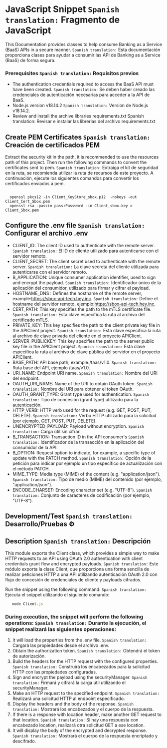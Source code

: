 # JavaScript Snippet `Spanish translation:` Fragmento de JavaScript

This Documentation provides classes to help consume Banking as a Service (BaaS) APIs in a secure manner. `Spanish translation:` Esta documentación proporciona clases para ayudar a consumir las API de Banking as a Service (BaaS) de forma segura. 

### Prerequisites `Spanish translation:`  Requisitos previos 

* The authentication credentials required to access the BaaS API must have been created. `Spanish translation:`  Se deben haber creado las credenciales de autenticación necesarias para acceder a la API de BaaS. 
* Node.js version v18.14.2 `Spanish translation:` Version de Node.js v18.14.2.
* Review and install the archive libraries requirements.txt Spanish translation: Revisar e instalar las librerias del archivo requirements.txt  

## Create PEM Certificates  `Spanish translation:` Creación de certificados PEM
Extract the security kit in the path, it is recommended to use the resources path of this project. Then run the following commands to convert the certificates sent to pem.  `Spanish translation:` Extraiga el kit de seguridad en la ruta, se recomienda utilizar la ruta de recursos de este proyecto. A continuación, ejecute los siguientes comandos para convertir los certificados enviados a pem.

```openssl

  openssl pkcs12 -in Client_KeyStore_sbox.p12  -nokeys -out Client_Cert_Sbox.pem
  openssl rsa -passin pass:Password -in Client_sbox.key > Client_Sbox.pem
  ```

## Configure the .env file `Spanish translation:` Configurar el archivo .env

* CLIENT_ID: The client ID used to authenticate with the remote server. `Spanish translation:` El ID de cliente utilizado para autenticarse con el servidor remoto. 
* CLIENT_SECRET: The client secret used to authenticate with the remote server. `Spanish translation:` La clave secreta del cliente utilizada para autenticarse con el servidor remoto.
* B_APPLICATION: Unique consumer application identifier, used to sign and encrypt the payload. `Spanish translation:` Identificador único de la aplicación del consumidor, utilizado para firmar y cifrar el payload.
* HOSTNAME_DNS : Defines the hostname of the remote server, example:https://sbox-api-tech.hey.inc. `Spanish translation:` Define el hostname del servidor remoto,  ejemplo:https://sbox-api-tech.hey.inc.
* CERT_PATH: This key specifies the path to the mTLS certificate file. `Spanish translation:` Esta clave especifica la ruta al archivo del certificado mTLS.
* PRIVATE_KEY: This key specifies the path to the client private key file in the APIClient project. `Spanish translation:` Esta clave especifica la ruta al archivo de clave privada del cliente en el proyecto APIClient.
* SERVER_PUBLICKEY: This key specifies the path to the server public key file in the APIClient project. `Spanish translation:` Esta clave especifica la ruta al archivo de clave pública del servidor en el proyecto APIClient.
* BASE_PATH: API base path, example:/taas/v1.0.  `Spanish translation:` Ruta base del API, ejemplo /taas/v1.0.
* URI_NAME: Endpoint URI name. `Spanish translation:` Nombre del URI del endpoint.
* OAUTH_URI_NAME: Name of the URI to obtain OAuth token. `Spanish translation:` Nombre del URI para obtener el token OAuth.
* OAUTH_GRANT_TYPE: Grant type used for authentication. `Spanish translation:` Tipo de concesión (grant type) utilizado para la autenticación.
* HTTP_VERB: HTTP verb used for the request (e.g. GET, POST, PUT, DELETE). `Spanish translation:` Verbo HTTP utilizado para la solicitud (por ejemplo, GET, POST, PUT, DELETE).
* UNENCRYPTED_PAYLOAD: Payload without encryption. `Spanish translation:` Carga útil sin cifrar.
* B_TRANSACTION: Transaction ID in the API consumer's `Spanish translation:` Identificador de la transacción en la aplicación del consumidor de la API.
* B_OPTION: Request option to indicate, for example, a specific type of update with the PATCH method. `Spanish translation:` Opción de la petición para indicar por ejemplo un tipo específico de actualización con el método PATCH.
* MIME_TYPE: Media type (MIME) of the content (e.g. "application/json"). `Spanish translation:` Tipo de medio (MIME) del contenido (por ejemplo, "application/json").
* ENCODE_CHARSET: Encoding character set (e.g. "UTF-8"). `Spanish translation:`  Conjunto de caracteres de codificación (por ejemplo, "UTF-8").

## Development/Test `Spanish translation:` Desarrollo/Pruebas ⚙️

## Description `Spanish translation:` Descripción
This module exports the Client class, which provides a simple way to make HTTP requests to an API using OAuth 2.0 authentication with client credentials grant flow and encrypted payloads. `Spanish translation:` Este módulo exporta la clase Client, que proporciona una forma sencilla de realizar peticiones HTTP a una API utilizando autenticación OAuth 2.0 con flujo de concesión de credenciales de cliente y payloads cifrados.

Run the snippet using the following command: `Spanish translation:`  Ejecuta el snippet utilizando el siguiente comando: 

```javascript
   node Client.js

  ```
### During execution, the snippet will perform the following operations: `Spanish translation:` Durante la ejecución, el snippet realizará las siguientes operaciones:

1. It will load the properties from the .env file. `Spanish translation:` Cargará las propiedades desde el archivo .env.
2. Obtain the authorization token. `Spanish translation:` Obtendrá el token de autorización.
3. Build the headers for the HTTP request with the configured properties. `Spanish translation:` Construirá los encabezados para la solicitud HTTP con las propiedades configuradas.
4. Sign and encrypt the payload using the securityManager. `Spanish translation:` Firmará y cifrará la carga útil utilizando el securityManager.
5. Make an HTTP request to the specified endpoint. `Spanish translation:` Realizará una solicitud HTTP al endpoint especificado.
6. Display the headers and the body of the response. `Spanish translation:` Mostrará los encabezados y el cuerpo de la respuesta.
7. If there is a response with location header, make another GET request to that location. `Spanish translation:` Si hay una respuesta con encabezado location, realizará otra solicitud GET a ese location.
8. It will display the body of the encrypted and decrypted response. `Spanish translation:` Mostrará el cuerpo de la respuesta encriptado y descifrado. 

